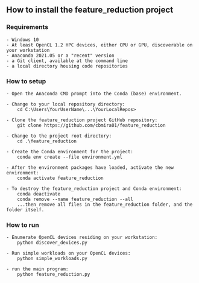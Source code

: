 
## How to install the feature_reduction project

### Requirements

    - Windows 10
    - At least OpenCL 1.2 HPC devices, either CPU or GPU, discoverable on your workstation
    - Anaconda 2021.05 or a "recent" version
    - a Git client, available at the command line
    - a local directory housing code repositories

### How to setup

    - Open the Anaconda CMD prompt into the Conda (base) environment.

    - Change to your local repository directory:
        cd C:\Users\YourUserName\...\YourLocalRepos>

    - Clone the feature_reduction project GitHub repository:
        git clone https://github.com/cbmira01/feature_reduction

    - Change to the project root directory:
        cd .\feature_reduction

    - Create the Conda environment for the project:
        conda env create --file environment.yml

    - After the environment packages have loaded, activate the new environment:
        conda activate feature_reduction

    - To destroy the feature_reduction project and Conda environment:
        conda deactivate
        conda remove --name feature_reduction --all
        ...then remove all files in the feature_reduction folder, and the folder itself.

### How to run

    - Enumerate OpenCL devices residing on your workstation:
        python discover_devices.py

    - Run simple workloads on your OpenCL devices:
        python simple_workloads.py

    - run the main program:
        python feature_reduction.py


